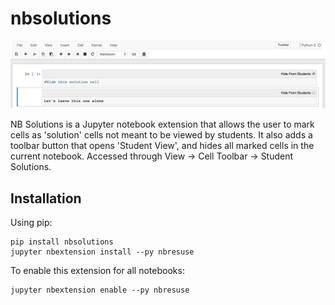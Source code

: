 # nbsolutions

![Screenshot](Screenshot.png)

NB Solutions is a Jupyter notebook extension that allows the user to mark cells
as 'solution' cells not meant to be viewed by students. It also adds a toolbar
button that opens 'Student View', and hides all marked cells in the current
notebook. Accessed through View -> Cell Toolbar -> Student Solutions.

## Installation

Using pip:

```
pip install nbsolutions
jupyter nbextension install --py nbresuse
```

To enable this extension for all notebooks:

```
jupyter nbextension enable --py nbresuse
```
